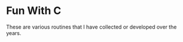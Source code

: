 Fun With C
===============================================

These are various routines that I have collected or developed over the
years.


